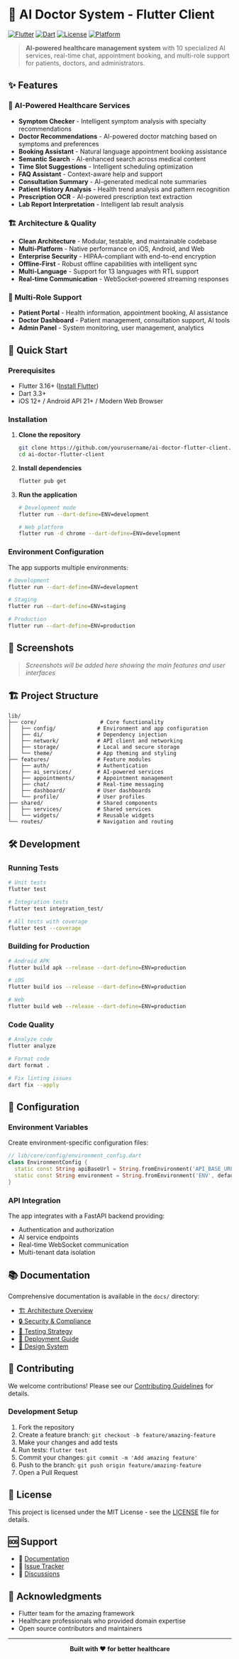 # 🏥 AI Doctor System - Flutter Client

[![Flutter](https://img.shields.io/badge/Flutter-3.16+-02569B?logo=flutter&logoColor=white)](https://flutter.dev)
[![Dart](https://img.shields.io/badge/Dart-3.3+-0175C2?logo=dart&logoColor=white)](https://dart.dev)
[![License](https://img.shields.io/badge/License-MIT-blue.svg)](LICENSE)
[![Platform](https://img.shields.io/badge/Platform-iOS%20%7C%20Android%20%7C%20Web-lightgrey)](https://flutter.dev)

> **AI-powered healthcare management system** with 10 specialized AI services, real-time chat, appointment booking, and multi-role support for patients, doctors, and administrators.

## ✨ Features

### 🤖 AI-Powered Healthcare Services
- **Symptom Checker** - Intelligent symptom analysis with specialty recommendations
- **Doctor Recommendations** - AI-powered doctor matching based on symptoms and preferences
- **Booking Assistant** - Natural language appointment booking assistance
- **Semantic Search** - AI-enhanced search across medical content
- **Time Slot Suggestions** - Intelligent scheduling optimization
- **FAQ Assistant** - Context-aware help and support
- **Consultation Summary** - AI-generated medical note summaries
- **Patient History Analysis** - Health trend analysis and pattern recognition
- **Prescription OCR** - AI-powered prescription text extraction
- **Lab Report Interpretation** - Intelligent lab result analysis

### 🏗️ Architecture & Quality
- **Clean Architecture** - Modular, testable, and maintainable codebase
- **Multi-Platform** - Native performance on iOS, Android, and Web
- **Enterprise Security** - HIPAA-compliant with end-to-end encryption
- **Offline-First** - Robust offline capabilities with intelligent sync
- **Multi-Language** - Support for 13 languages with RTL support
- **Real-time Communication** - WebSocket-powered streaming responses

### 👥 Multi-Role Support
- **Patient Portal** - Health information, appointment booking, AI assistance
- **Doctor Dashboard** - Patient management, consultation support, AI tools
- **Admin Panel** - System monitoring, user management, analytics

## 🚀 Quick Start

### Prerequisites
- Flutter 3.16+ ([Install Flutter](https://flutter.dev/docs/get-started/install))
- Dart 3.3+
- iOS 12+ / Android API 21+ / Modern Web Browser

### Installation

1. **Clone the repository**
   ```bash
   git clone https://github.com/yourusername/ai-doctor-flutter-client.git
   cd ai-doctor-flutter-client
   ```

2. **Install dependencies**
   ```bash
   flutter pub get
   ```

3. **Run the application**
   ```bash
   # Development mode
   flutter run --dart-define=ENV=development
   
   # Web platform
   flutter run -d chrome --dart-define=ENV=development
   ```

### Environment Configuration

The app supports multiple environments:

```bash
# Development
flutter run --dart-define=ENV=development

# Staging
flutter run --dart-define=ENV=staging

# Production
flutter run --dart-define=ENV=production
```

## 📱 Screenshots

> *Screenshots will be added here showing the main features and user interfaces*

## 🏗️ Project Structure

```
lib/
├── core/                    # Core functionality
│   ├── config/             # Environment and app configuration
│   ├── di/                 # Dependency injection
│   ├── network/            # API client and networking
│   ├── storage/            # Local and secure storage
│   └── theme/              # App theming and styling
├── features/               # Feature modules
│   ├── auth/               # Authentication
│   ├── ai_services/        # AI-powered services
│   ├── appointments/       # Appointment management
│   ├── chat/               # Real-time messaging
│   ├── dashboard/          # User dashboards
│   └── profile/            # User profiles
├── shared/                 # Shared components
│   ├── services/           # Shared services
│   └── widgets/            # Reusable widgets
└── routes/                 # Navigation and routing
```

## 🛠️ Development

### Running Tests
```bash
# Unit tests
flutter test

# Integration tests
flutter test integration_test/

# All tests with coverage
flutter test --coverage
```

### Building for Production
```bash
# Android APK
flutter build apk --release --dart-define=ENV=production

# iOS
flutter build ios --release --dart-define=ENV=production

# Web
flutter build web --release --dart-define=ENV=production
```

### Code Quality
```bash
# Analyze code
flutter analyze

# Format code
dart format .

# Fix linting issues
dart fix --apply
```

## 🔧 Configuration

### Environment Variables
Create environment-specific configuration files:

```dart
// lib/core/config/environment_config.dart
class EnvironmentConfig {
  static const String apiBaseUrl = String.fromEnvironment('API_BASE_URL');
  static const String environment = String.fromEnvironment('ENV', defaultValue: 'development');
}
```

### API Integration
The app integrates with a FastAPI backend providing:
- Authentication and authorization
- AI service endpoints
- Real-time WebSocket communication
- Multi-tenant data isolation

## 📚 Documentation

Comprehensive documentation is available in the `docs/` directory:

- [🏗️ Architecture Overview](docs/architecture/high_level_architecture.md)
- [🔒 Security & Compliance](docs/security/auth_and_privacy.md)
- [🧪 Testing Strategy](docs/testing/testing_strategy.md)
- [🚀 Deployment Guide](docs/deployment/cicd_release_plan.md)
- [🎨 Design System](docs/uiux/design_system.md)

## 🤝 Contributing

We welcome contributions! Please see our [Contributing Guidelines](CONTRIBUTING.md) for details.

### Development Setup
1. Fork the repository
2. Create a feature branch: `git checkout -b feature/amazing-feature`
3. Make your changes and add tests
4. Run tests: `flutter test`
5. Commit your changes: `git commit -m 'Add amazing feature'`
6. Push to the branch: `git push origin feature/amazing-feature`
7. Open a Pull Request

## 📄 License

This project is licensed under the MIT License - see the [LICENSE](LICENSE) file for details.

## 🆘 Support

- 📖 [Documentation](docs/)
- 🐛 [Issue Tracker](https://github.com/yourusername/ai-doctor-flutter-client/issues)
- 💬 [Discussions](https://github.com/yourusername/ai-doctor-flutter-client/discussions)

## 🙏 Acknowledgments

- Flutter team for the amazing framework
- Healthcare professionals who provided domain expertise
- Open source contributors and maintainers

---

<div align="center">
  <strong>Built with ❤️ for better healthcare</strong>
</div>